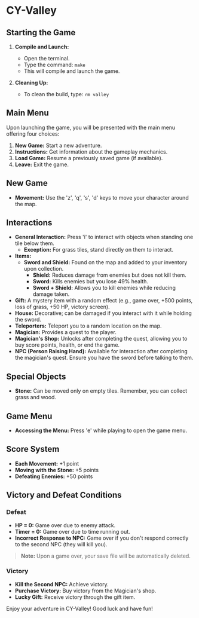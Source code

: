 # CY-Valley

## Starting the Game

1. **Compile and Launch:**
   - Open the terminal.
   - Type the command: `make`
   - This will compile and launch the game.

2. **Cleaning Up:**
   - To clean the build, type: `rm valley`

## Main Menu

Upon launching the game, you will be presented with the main menu offering four choices:

1. **New Game:** Start a new adventure.
2. **Instructions:** Get information about the gameplay mechanics.
3. **Load Game:** Resume a previously saved game (if available).
4. **Leave:** Exit the game.

## New Game

- **Movement:** Use the 'z', 'q', 's', 'd' keys to move your character around the map.

## Interactions

- **General Interaction:** Press 'i' to interact with objects when standing one tile below them.
  - **Exception:** For grass tiles, stand directly on them to interact.
- **Items:**
  - **Sword and Shield:** Found on the map and added to your inventory upon collection.
    - **Shield:** Reduces damage from enemies but does not kill them.
    - **Sword:** Kills enemies but you lose 49% health.
    - **Sword + Shield:** Allows you to kill enemies while reducing damage taken.
- **Gift:** A mystery item with a random effect (e.g., game over, +500 points, loss of grass, +50 HP, victory screen).
- **House:** Decorative; can be damaged if you interact with it while holding the sword.
- **Teleporters:** Teleport you to a random location on the map.
- **Magician:** Provides a quest to the player.
- **Magician's Shop:** Unlocks after completing the quest, allowing you to buy score points, health, or end the game.
- **NPC (Person Raising Hand):** Available for interaction after completing the magician's quest. Ensure you have the sword before talking to them.

## Special Objects

- **Stone:** Can be moved only on empty tiles. Remember, you can collect grass and wood.

## Game Menu

- **Accessing the Menu:** Press 'e' while playing to open the game menu.

## Score System

- **Each Movement:** +1 point
- **Moving with the Stone:** +5 points
- **Defeating Enemies:** +50 points

## Victory and Defeat Conditions

### Defeat

- **HP = 0:** Game over due to enemy attack.
- **Timer = 0:** Game over due to time running out.
- **Incorrect Response to NPC:** Game over if you don't respond correctly to the second NPC (they will kill you).

> **Note:** Upon a game over, your save file will be automatically deleted.

### Victory

- **Kill the Second NPC:** Achieve victory.
- **Purchase Victory:** Buy victory from the Magician's shop.
- **Lucky Gift:** Receive victory through the gift item.

Enjoy your adventure in CY-Valley! Good luck and have fun!
